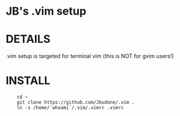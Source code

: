 # JB's .vim setup

DETAILS
==================

.vim setup is targeted for terminal vim (this is NOT for gvim users!)

INSTALL
==================

````
	cd ~
	git clone https://github.com/Jbudone/.vim .
	ln -s /home/`whoami`/.vim/.vimrc .vimrc
````
